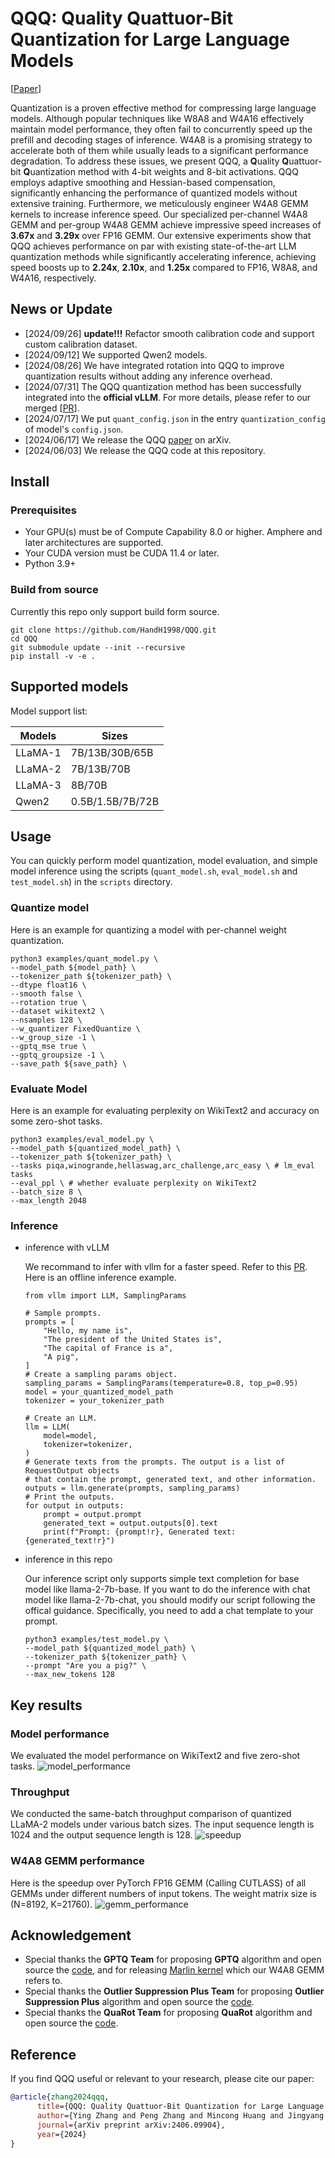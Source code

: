 # QQQ: Quality Quattuor-Bit Quantization for Large Language Models
[[Paper](https://arxiv.org/pdf/2406.09904)]

Quantization is a proven effective method for compressing large language models. Although popular techniques like W8A8 and W4A16 effectively maintain model performance, they often fail to concurrently speed up the prefill and decoding stages of inference. W4A8 is a promising strategy to accelerate both of them while usually leads to a significant performance degradation.
To address these issues, we present QQQ, a **Q**uality **Q**uattuor-bit **Q**uantization method with 4-bit weights and 8-bit activations. QQQ employs adaptive smoothing and Hessian-based compensation, significantly enhancing the performance of quantized models without extensive training.
Furthermore, we meticulously engineer W4A8 GEMM kernels to increase inference speed. 
Our specialized per-channel W4A8 GEMM and per-group W4A8 GEMM achieve impressive speed increases of **3.67x** and **3.29x** over FP16 GEMM.
Our extensive experiments show that QQQ achieves performance on par with existing state-of-the-art LLM quantization methods while significantly accelerating inference, achieving speed boosts up to **2.24x**, **2.10x**, and **1.25x** compared to FP16, W8A8, and W4A16, respectively.

## News or Update
- [2024/09/26] **update!!!** Refactor smooth calibration code and support custom calibration dataset.
- [2024/09/12] We supported Qwen2 models.
- [2024/08/26] We have integrated rotation into QQQ to improve quantization results without adding any inference overhead.
- [2024/07/31] The QQQ quantization method has been successfully integrated into the **official vLLM**. For more details, please refer to our merged [[PR](https://github.com/vllm-project/vllm/pull/5218)]. 
- [2024/07/17] We put `quant_config.json` in the entry `quantization_config` of model's `config.json`. 
- [2024/06/17] We release the QQQ [paper](https://arxiv.org/pdf/2406.09904) on arXiv.
- [2024/06/03] We release the QQQ code at this repository.

## Install
### Prerequisites
- Your GPU(s) must be of Compute Capability 8.0 or higher. Amphere and later architectures are supported.
- Your CUDA version must be CUDA 11.4 or later.
- Python 3.9+
### Build from source
Currently this repo only support build form source.

```
git clone https://github.com/HandH1998/QQQ.git
cd QQQ
git submodule update --init --recursive
pip install -v -e .
```

## Supported models
Model support list:

| Models   | Sizes                       |
| ---------| ----------------------------|
| LLaMA-1  | 7B/13B/30B/65B              |
| LLaMA-2  | 7B/13B/70B                  |
| LLaMA-3  | 8B/70B                      |
| Qwen2    | 0.5B/1.5B/7B/72B            |

## Usage
You can quickly perform model quantization, model evaluation, and simple model inference using the scripts (`quant_model.sh`, `eval_model.sh` and `test_model.sh`) in the `scripts` directory.

### Quantize model
Here is an example for quantizing a model with per-channel weight quantization.
```
python3 examples/quant_model.py \
--model_path ${model_path} \
--tokenizer_path ${tokenizer_path} \
--dtype float16 \
--smooth false \
--rotation true \
--dataset wikitext2 \
--nsamples 128 \
--w_quantizer FixedQuantize \
--w_group_size -1 \
--gptq_mse true \
--gptq_groupsize -1 \
--save_path ${save_path} \
```
### Evaluate Model
Here is an example for evaluating perplexity on WikiText2 and accuracy on some zero-shot tasks.
```
python3 examples/eval_model.py \
--model_path ${quantized_model_path} \
--tokenizer_path ${tokenizer_path} \
--tasks piqa,winogrande,hellaswag,arc_challenge,arc_easy \ # lm_eval tasks
--eval_ppl \ # whether evaluate perplexity on WikiText2
--batch_size 8 \
--max_length 2048 
```
### Inference
- inference with vLLM 

  We recommand to infer with vllm for a faster speed. Refer to this [PR](https://github.com/vllm-project/vllm/pull/5218). Here is an offline inference example.
  ```
  from vllm import LLM, SamplingParams

  # Sample prompts.
  prompts = [
      "Hello, my name is",
      "The president of the United States is",
      "The capital of France is a",
      "A pig",
  ]
  # Create a sampling params object.
  sampling_params = SamplingParams(temperature=0.8, top_p=0.95)
  model = your_quantized_model_path
  tokenizer = your_tokenizer_path

  # Create an LLM.
  llm = LLM(
      model=model,
      tokenizer=tokenizer,
  )
  # Generate texts from the prompts. The output is a list of RequestOutput objects
  # that contain the prompt, generated text, and other information.
  outputs = llm.generate(prompts, sampling_params)
  # Print the outputs.
  for output in outputs:
      prompt = output.prompt
      generated_text = output.outputs[0].text
      print(f"Prompt: {prompt!r}, Generated text: {generated_text!r}")

  ```
  

- inference in this repo

  Our inference script only supports simple text completion for base model like llama-2-7b-base. If you want to do the inference with chat model like llama-2-7b-chat, you should modify our script following the offical guidance. Specifically, you need to add a chat template to your prompt.
  ```
  python3 examples/test_model.py \
  --model_path ${quantized_model_path} \
  --tokenizer_path ${tokenizer_path} \
  --prompt "Are you a pig?" \
  --max_new_tokens 128
  ```

## Key results
### Model performance
We evaluated the model performance on WikiText2 and five zero-shot tasks.
![model_performance](assets/figures/model_performance.png)
### Throughput
We conducted the same-batch throughput comparison of quantized LLaMA-2 models under various batch sizes. The input sequence length is 1024 and the output sequence length is 128.
![speedup](assets/figures/speedup.png)
### W4A8 GEMM performance
Here is the speedup over PyTorch FP16 GEMM (Calling CUTLASS) of all GEMMs under different numbers of input tokens. The weight matrix size is (N=8192, K=21760).
![gemm_performance](assets/figures/gemm_performance.png)

## Acknowledgement
- Special thanks the **GPTQ Team** for proposing **GPTQ** algorithm and open source the [code](https://github.com/IST-DASLab/gptq), and for releasing [Marlin kernel](https://github.com/IST-DASLab/marlin) which our W4A8 GEMM refers to.
- Special thanks the **Outlier Suppression Plus Team** for proposing **Outlier Suppression Plus** algorithm and open source the [code](https://github.com/ModelTC/Outlier_Suppression_Plus/tree/main).
- Special thanks the **QuaRot Team** for proposing **QuaRot** algorithm and open source the [code](https://github.com/spcl/QuaRot.git).

## Reference
If you find QQQ useful or relevant to your research, please cite our paper:

```bibtex
@article{zhang2024qqq,
      title={QQQ: Quality Quattuor-Bit Quantization for Large Language Models}, 
      author={Ying Zhang and Peng Zhang and Mincong Huang and Jingyang Xiang and Yujie Wang and Chao Wang and Yineng Zhang and Lei Yu and Chuan Liu and Wei Lin},
      journal={arXiv preprint arXiv:2406.09904},
      year={2024}
}

```
